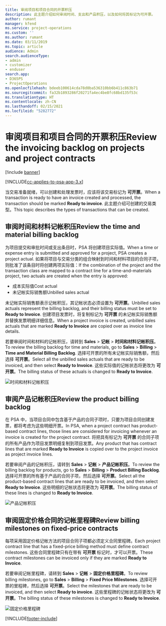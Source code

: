 ```yaml
---
title: 审阅项目和项目合同的开票积压
description: 此主题介绍如何审阅时间、支出和产品积压，以及如何将其标记为可开票。
author: rumant
manager: kfend
ms.service: project-operations
ms.custom: ''
ms.author: rumant
ms.date: 03/11/2019
ms.topic: article
audience: Admin
search.audienceType:
- admin
- customizer
- enduser
search.app:
- D365PS
- ProjectOperations
ms.openlocfilehash: bdeeb100614cda78d0ba536310bb6b411c863b71
ms.sourcegitcommit: fa32b1893286f20271fa4ec4be8fc68bd135f53c
ms.translationtype: HT
ms.contentlocale: zh-CN
ms.lasthandoff: 02/15/2021
ms.locfileid: "5282772"
---
```

# <a name="review-the-invoicing-backlog-on-projects-and-project-contracts"></a><span data-ttu-id="e1bd8-103">审阅项目和项目合同的开票积压</span><span class="sxs-lookup"><span data-stu-id="e1bd8-103">Review the invoicing backlog on projects and project contracts</span></span>

[!include [banner](../includes/psa-now-project-operations.md)]

[!INCLUDE[cc-applies-to-psa-app-3.x](../includes/cc-applies-to-psa-app-3x.md)]

<span data-ttu-id="e1bd8-104">当交易准备就绪，可以创建和处理发票时，应该将该交易标记为 **可开票**。</span><span class="sxs-lookup"><span data-stu-id="e1bd8-104">When a transaction is ready to have an invoice created and processed, the transaction should be marked **Ready to invoice**.</span></span> <span data-ttu-id="e1bd8-105">此主题介绍可创建的交易类型。</span><span class="sxs-lookup"><span data-stu-id="e1bd8-105">This topic describes the types of transactions that can be created.</span></span>

## <a name="review-the-time-and-material-billing-backlog"></a><span data-ttu-id="e1bd8-106">审阅时间和材料记帐积压</span><span class="sxs-lookup"><span data-stu-id="e1bd8-106">Review the time and material billing backlog</span></span>

<span data-ttu-id="e1bd8-107">为项目提交和审批时间或支出条目时，PSA 将创建项目实际值。</span><span class="sxs-lookup"><span data-stu-id="e1bd8-107">When a time or expense entry is submitted and approved for a project, PSA creates a project actual.</span></span> <span data-ttu-id="e1bd8-108">如果将项目与交易分类的组合映射到时间和材料项目的合同子项，则批准了该条目时将创建两项实际值：</span><span class="sxs-lookup"><span data-stu-id="e1bd8-108">If the combination of the project and the transaction class are mapped to a contract line for a time-and-materials project, two actuals are created when the entry is approved:</span></span>

- <span data-ttu-id="e1bd8-109">成本实际值</span><span class="sxs-lookup"><span data-stu-id="e1bd8-109">Cost actual</span></span> 
- <span data-ttu-id="e1bd8-110">未记帐实际销售额</span><span class="sxs-lookup"><span data-stu-id="e1bd8-110">Unbilled sales actual</span></span>

<span data-ttu-id="e1bd8-111">未记帐实际销售额表示记帐积压，其记帐状态必须设置为 **可开票**。</span><span class="sxs-lookup"><span data-stu-id="e1bd8-111">Unbilled sales actuals represent the billing backlog, and their billing status must be set to **Ready to Invoice**.</span></span> <span data-ttu-id="e1bd8-112">创建项目发票时，将复制标记为 **可开票** 的未记帐实际销售额并替换发票明细详细信息。</span><span class="sxs-lookup"><span data-stu-id="e1bd8-112">When a project invoice is created, unbilled sales actuals that are marked **Ready to Invoice** are copied over as invoice line details.</span></span>

<span data-ttu-id="e1bd8-113">若要审阅时间和材料的记帐积压，请转到 **Sales** \> **记帐** \> **时间和材料记帐积压**。</span><span class="sxs-lookup"><span data-stu-id="e1bd8-113">To review the billing backlog for time and materials, go to **Sales** \> **Billing** \> **Time and Material Billing Backlog**.</span></span> <span data-ttu-id="e1bd8-114">选择可开票的所有未记帐实际销售额，然后选择 **可开票**。</span><span class="sxs-lookup"><span data-stu-id="e1bd8-114">Select all the unbilled sales actuals that are ready to be invoiced, and then select **Ready to Invoice**.</span></span> <span data-ttu-id="e1bd8-115">这些实际值的记帐状态将更改为 **可开票**。</span><span class="sxs-lookup"><span data-stu-id="e1bd8-115">The billing status of these actuals is changed to **Ready to Invoice**.</span></span>

![时间和材料记帐积压](media/TMBacklog.png)

## <a name="review-the-product-billing-backlog"></a><span data-ttu-id="e1bd8-117">审阅产品记帐积压</span><span class="sxs-lookup"><span data-stu-id="e1bd8-117">Review the product billing backlog</span></span>

<span data-ttu-id="e1bd8-118">在 PSA 中，当项目合同中包含基于产品的合同子项时，只要为项目合同创建发票，都将考虑为这些明细开票。</span><span class="sxs-lookup"><span data-stu-id="e1bd8-118">In PSA, when a project contract has product-based contract lines, those lines are considered for invoicing whenever an invoice is created for the project contract.</span></span> <span data-ttu-id="e1bd8-119">将把具有标记为 **可开票** 的合同子项的所有产品作为项目发票明细复制到项目发票。</span><span class="sxs-lookup"><span data-stu-id="e1bd8-119">Any product that has contract lines that are marked **Ready to Invoice** is copied over to the project invoice as project invoice lines.</span></span>

<span data-ttu-id="e1bd8-120">若要审阅产品的记帐积压，请转到 **Sales** \> **记帐** \> **产品记帐积压**。</span><span class="sxs-lookup"><span data-stu-id="e1bd8-120">To review the billing backlog for products, go to **Sales** \> **Billing** \> **Product Billing Backlog**.</span></span> <span data-ttu-id="e1bd8-121">选择可开票的所有基于产品的合同子项，然后选择 **可开票**。</span><span class="sxs-lookup"><span data-stu-id="e1bd8-121">Select all the product-based contract lines that are ready to be invoiced, and then select **Ready to Invoice**.</span></span> <span data-ttu-id="e1bd8-122">这些明细的记帐状态将更改为 **可开票**。</span><span class="sxs-lookup"><span data-stu-id="e1bd8-122">The billing status of these lines is changed to **Ready to Invoice**.</span></span>

![产品记帐积压](media/ProductBacklog.png)

## <a name="review-billing-milestones-on-fixed-price-contracts"></a><span data-ttu-id="e1bd8-124">审阅固定价格合同的记帐里程碑</span><span class="sxs-lookup"><span data-stu-id="e1bd8-124">Review billing milestones on fixed-price contracts</span></span>

<span data-ttu-id="e1bd8-125">每项采用固定价格记帐方法的项目合同子项都必须定义合同里程碑。</span><span class="sxs-lookup"><span data-stu-id="e1bd8-125">Each project contract line that has a fixed-price billing method must define contract milestones.</span></span> <span data-ttu-id="e1bd8-126">这些合同里程碑只有在带有 **可开票** 标记时，才可以开票。</span><span class="sxs-lookup"><span data-stu-id="e1bd8-126">These contract milestones can be invoiced only if they are marked **Ready to Invoice**.</span></span> 

<span data-ttu-id="e1bd8-127">若要审阅记帐里程碑，请转到 **Sales** \> **记帐** \> **固定价格里程碑**。</span><span class="sxs-lookup"><span data-stu-id="e1bd8-127">To review billing milestones, go to **Sales** \> **Billing** \> **Fixed Price Milestones**.</span></span> <span data-ttu-id="e1bd8-128">选择可开票的里程碑，然后选择 **可开票**。</span><span class="sxs-lookup"><span data-stu-id="e1bd8-128">Select the milestones that are ready to be invoiced, and then select **Ready to invoice**.</span></span> <span data-ttu-id="e1bd8-129">这些里程碑的记帐状态将更改为 **可开票**。</span><span class="sxs-lookup"><span data-stu-id="e1bd8-129">The billing status of these milestones is changed to **Ready to Invoice**.</span></span>

![固定价格里程碑](media/FPBacklog.png)


[!INCLUDE[footer-include](../includes/footer-banner.md)]